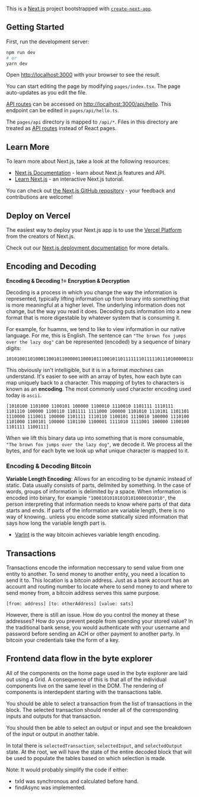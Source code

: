 This is a [Next.js](https://nextjs.org/) project bootstrapped with [`create-next-app`](https://github.com/vercel/next.js/tree/canary/packages/create-next-app).

## Getting Started

First, run the development server:

```bash
npm run dev
# or
yarn dev
```

Open [http://localhost:3000](http://localhost:3000) with your browser to see the result.

You can start editing the page by modifying `pages/index.tsx`. The page auto-updates as you edit the file.

[API routes](https://nextjs.org/docs/api-routes/introduction) can be accessed on [http://localhost:3000/api/hello](http://localhost:3000/api/hello). This endpoint can be edited in `pages/api/hello.ts`.

The `pages/api` directory is mapped to `/api/*`. Files in this directory are treated as [API routes](https://nextjs.org/docs/api-routes/introduction) instead of React pages.

## Learn More

To learn more about Next.js, take a look at the following resources:

- [Next.js Documentation](https://nextjs.org/docs) - learn about Next.js features and API.
- [Learn Next.js](https://nextjs.org/learn) - an interactive Next.js tutorial.

You can check out [the Next.js GitHub repository](https://github.com/vercel/next.js/) - your feedback and contributions are welcome!

## Deploy on Vercel

The easiest way to deploy your Next.js app is to use the [Vercel Platform](https://vercel.com/new?utm_medium=default-template&filter=next.js&utm_source=create-next-app&utm_campaign=create-next-app-readme) from the creators of Next.js.

Check out our [Next.js deployment documentation](https://nextjs.org/docs/deployment) for more details.


## Encoding and Decoding

**Encoding & Decoding != Encryption & Decryption**

Decoding is a process in which you change the way the information is represented, typically lifting information up from binary into something that is more meaningful at a higher level. The underlying information does not change, but the way you read it does. Decoding puts information into a new format that is more digestable by whatever system that is consuming it.

For example, for huamns, we tend to like to view information in our native language. For me, this is English.
The sentence can `"The brown fox jumps over the lazy dog"` can be represented (encoded) by a sequence of binary digits:
```
101010011010001100101100000110001011100101101111111011111011101000001100110110111111110001000001101010111010111011011110000111001110000011011111110110110010111100101000001110100110100011001011000001101100110000111110101111001100000110010011011111100111
```
This obviously isn't intelligible, but it is in a format *machines* can understand. It's easier to see with an array of bytes, how each byte can map uniquely back to a character. This mapping of bytes to characters is known as an **encoding**. The most commonly used character encoding used today is `ascii`.

```
[1010100 1101000 1100101 100000 1100010 1110010 1101111 1110111 1101110 100000 1100110 1101111 1111000 100000 1101010 1110101 1101101 1110000 1110011 100000 1101111 1110110 1100101 1110010 100000 1110100 1101000 1100101 100000 1101100 1100001 1111010 1111001 100000 1100100 1101111 1100111]
```

When we lift this binary data up into something that is more consumable, `"The brown fox jumps over the lazy dog"`, we decode it. We process all the bytes, and for each byte we look up what unique character is mapped to it.

### Encoding & Decoding Bitcoin

**Variable Length Encoding**: Allows for an encoding to be dynamic instead of static. Data usually consists of parts, delimited by something. In the case of words, groups of information is delimited by a space. When information is encoded into binary, for example `"100010101010101010000101010"`, the person interpreting that information needs to know where parts of that data starts and ends. If parts of the information are variable length, there is no way of knowing.. unless you encode some statically sized information that says how long the variable length part is.
- [VarInt](https://learnmeabitcoin.com/technical/varint) is the way bitcoin achieves variable length encoding.



## Transactions

Transactions encode the information neccessary to send value from one entity to another. To send money to another entity, you need a location to send it to. This location is a bitcoin address. Just as a bank account has an account and routing number to locate where to send money to and where to send money from, a bitcoin address serves this same purpose.

`[from: address] [to: otherAddress] [value: sats]`

However, there is still an issue. How do you control the money at these addresses? How do you prevent people from spending your stored value? In the traditional bank sense, you would authenticate with your username and password before sending an ACH or other payment to another party. In bitcoin your credentials take the form of a key.

## Frontend data flow in the byte explorer
All of the components on the home page used in the byte explorer are laid out using a Grid. A consequence of this is that all of the individual components live on the same level in the DOM. The rendering of components is interdepdent starting with the transactions table.

You should be able to select a transaction from the list of transactions in the block. The selected transaction should render all of the corresponding inputs and outputs for that transaction.

You should then be able to select an output or input and see the breakdown of the input or output in another table.

In total there is `selectedTransaction`, `selectedInput`, and `selectedOutput` state. At the root, we will have the state of the entire decoded block that will be used to populate the tables based on which selection is made.

Note: It would probably simplify the code if either:
- txId was synchronous and calculated before hand.
- findAsync was implemented.